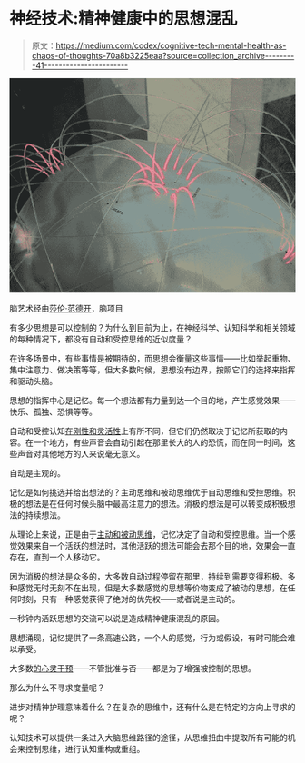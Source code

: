 # 神经技术:精神健康中的思想混乱

> 原文：<https://medium.com/codex/cognitive-tech-mental-health-as-chaos-of-thoughts-70a8b3225eaa?source=collection_archive---------41----------------------->

![](img/80bb5377b5d9f22ca9b8c86870b592ac.png)

脑艺术经由[莎伦·范德开](https://www.flickr.com/people/77662096@N06)，脑项目

有多少思想是可以控制的？为什么到目前为止，在神经科学、认知科学和相关领域的每种情况下，都没有自动和受控思维的近似度量？

在许多场景中，有些事情是被期待的，而思想会衡量这些事情——比如举起重物、集中注意力、做决策等等，但大多数时候，思想没有边界，按照它们的选择来指挥和驱动头脑。

思想的指挥中心是记忆。每一个想法都有力量到达一个目的地，产生感觉效果——快乐、孤独、恐惧等等。

自动和受控认知[在刚性和灵活性](https://www.ncbi.nlm.nih.gov/pmc/articles/PMC7909205/)上有所不同，但它们仍然取决于记忆所获取的内容。在一个地方，有些声音会自动引起在那里长大的人的恐慌，而在同一时间，这些声音对其他地方的人来说毫无意义。

自动是主观的。

记忆是如何挑选并给出想法的？主动思维和被动思维优于自动思维和受控思维。积极的想法是在任何时候头脑中最高注意力的想法。消极的想法是可以转变成积极想法的持续想法。

从理论上来说，正是由于[主动和被动思维](/mlearning-ai/ml-neuroscience-genetic-memory-thoughts-active-passive-5f0c55d08e62)，记忆决定了自动和受控思维。当一个感觉效果来自一个活跃的想法时，其他活跃的想法可能会去那个目的地，效果会一直存在，直到一个人移动它。

因为消极的想法是众多的，大多数自动过程停留在那里，持续到需要变得积极。多种感觉无时无刻不在出现，但是大多数感觉的思想等价物变成了被动的思想，在任何时刻，只有一种感觉获得了绝对的优先权——或者说是主动的。

一秒钟内活跃思想的交流可以说是造成精神健康混乱的原因。

思想涌现，记忆提供了一条高速公路，一个人的感觉，行为或假设，有时可能会难以承受。

大多数[的心灵干预](/codex/thought-pathway-of-ventral-tegmental-area-and-nucleus-accumbens-for-data-viz-of-addictions-93e59707cba7)——不管批准与否——都是为了增强被控制的思想。

那么为什么不寻求度量呢？

进步对精神护理意味着什么？在复杂的思维中，还有什么是在特定的方向上寻求的呢？

认知技术可以提供一条进入大脑思维路径的途径，从思维扭曲中提取所有可能的机会来控制思维，进行认知重构或重组。